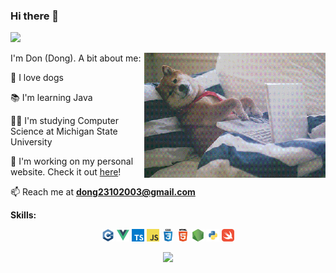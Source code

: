 ### Hi there 👋 

![](https://komarev.com/ghpvc/?username=truongdd03&style=flat)

<img align="right" src="/working-shiba.gif" width="290" height="200" /> 

I'm Don (Dong). A bit about me:

🐶 I love dogs

:books: I'm learning Java

👨‍🎓 I'm studying Computer Science at Michigan State University

🌱 I'm working on my personal website. Check it out [here](https://truongdd03.github.io/?ref=github)!

📫 Reach me at **dong23102003@gmail.com**
  
**Skills:**  
<p align="center">
<code><img height="20" src="https://raw.githubusercontent.com/github/explore/80688e429a7d4ef2fca1e82350fe8e3517d3494d/topics/cpp/cpp.png"></code>
<code><img height="20" src="https://raw.githubusercontent.com/github/explore/80688e429a7d4ef2fca1e82350fe8e3517d3494d/topics/vue/vue.png"></code>
<code><img height="20" src="https://raw.githubusercontent.com/github/explore/80688e429a7d4ef2fca1e82350fe8e3517d3494d/topics/typescript/typescript.png"></code>
<code><img height="20" src="https://raw.githubusercontent.com/github/explore/80688e429a7d4ef2fca1e82350fe8e3517d3494d/topics/javascript/javascript.png"></code>
<code><img height="20" src="https://raw.githubusercontent.com/github/explore/80688e429a7d4ef2fca1e82350fe8e3517d3494d/topics/css/css.png"></code>
<code><img height="20" src="https://raw.githubusercontent.com/github/explore/80688e429a7d4ef2fca1e82350fe8e3517d3494d/topics/html/html.png"></code>
<code><img height="20" src="https://raw.githubusercontent.com/github/explore/80688e429a7d4ef2fca1e82350fe8e3517d3494d/topics/nodejs/nodejs.png"></code>
<code><img height="20" src="https://raw.githubusercontent.com/github/explore/80688e429a7d4ef2fca1e82350fe8e3517d3494d/topics/python/python.png"></code>
<code><img height="20" src="https://raw.githubusercontent.com/github/explore/80688e429a7d4ef2fca1e82350fe8e3517d3494d/topics/swift/swift.png"></code>
</p>
  
<!-- <div style="display: flex; justify-content: space-between; align-items: center;"> -->
 <!-- <img src="https://github-readme-stats.vercel.app/api?username=truongdd03&theme=vue-dark&hide_border=false&include_all_commits=false&count_private=false" /> -->
<!-- </div> -->
<p align="center">
  <img src="https://github-readme-streak-stats.herokuapp.com/?user=truongdd03&theme=vue-dark&hide_border=false" />  
</p>

